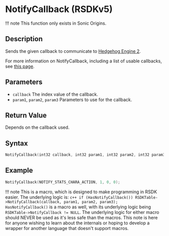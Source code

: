 # NotifyCallback (RSDKv5)

!!! note
    This function only exists in Sonic Origins.

## Description
Sends the given callback to communicate to [Hedgehog Engine 2](/Games/SonicOrigins/HedgehogEngine2.md).

For more information on NotifyCallback, including a list of usable callbacks, see [this page](/Games/SonicOrigins/Documentation/NotifyCallback/README.md).

## Parameters
- `callback`
The index value of the callback.
- `param1`, `param2`, `param3`
Parameters to use for the callback.

## Return Value
Depends on the callback used.

## Syntax
```c++
NotifyCallback(int32 callback, int32 param1, int32 param2, int32 param3);
```

## Example
```c++
NotifyCallback(NOTIFY_STATS_CHARA_ACTION, 1, 0, 0);
```

!!! note
    This is a macro, which is designed to make programming in RSDK easier. The underlying logic is:
    ```c++
	if (HasNotifyCallback())
        RSDKTable->NotifyCallback(callback, param1, param2, param3);
	```
	`HasNotifyCallback()` is a macro as well, with its underlying logic being `RSDKTable->NotifyCallback != NULL`.
	The underlying logic for either macro should NEVER be used as it's less safe than the macros. This note is here for anyone wishing to learn about the internals or hoping to develop a wrapper for another language that doesn't support macros.